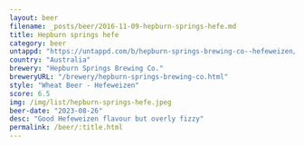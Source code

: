 ```yaml
---
layout: beer
filename: _posts/beer/2016-11-09-hepburn-springs-hefe.md
title: Hepburn springs hefe
category: beer
untappd: "https://untappd.com/b/hepburn-springs-brewing-co--hefeweizen/4106169"
country: "Australia"
brewery: "Hepburn Springs Brewing Co."
breweryURL: "/brewery/hepburn-springs-brewing-co.html"
style: "Wheat Beer - Hefeweizen"
score: 6.5
img: /img/list/hepburn-springs-hefe.jpeg
beer-date: "2023-08-26"
desc: "Good Hefeweizen flavour but overly fizzy"
permalink: /beer/:title.html
---
```

